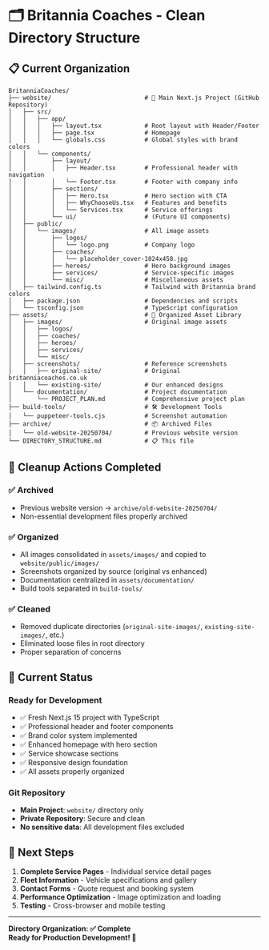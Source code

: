 # 🗂️ Britannia Coaches - Clean Directory Structure

## 📋 Current Organization

```
BritanniaCoaches/
├── website/                          # 🚀 Main Next.js Project (GitHub Repository)
│   ├── src/
│   │   ├── app/
│   │   │   ├── layout.tsx            # Root layout with Header/Footer
│   │   │   ├── page.tsx              # Homepage
│   │   │   └── globals.css           # Global styles with brand colors
│   │   └── components/
│   │       ├── layout/
│   │       │   ├── Header.tsx        # Professional header with navigation
│   │       │   └── Footer.tsx        # Footer with company info
│   │       ├── sections/
│   │       │   ├── Hero.tsx          # Hero section with CTA
│   │       │   ├── WhyChooseUs.tsx   # Features and benefits
│   │       │   └── Services.tsx      # Service offerings
│   │       └── ui/                   # (Future UI components)
│   ├── public/
│   │   └── images/                   # All image assets
│   │       ├── logos/
│   │       │   └── logo.png          # Company logo
│   │       ├── coaches/
│   │       │   └── placeholder_cover-1024x458.jpg
│   │       ├── heroes/               # Hero background images
│   │       ├── services/             # Service-specific images
│   │       └── misc/                 # Miscellaneous assets
│   ├── tailwind.config.ts            # Tailwind with Britannia brand colors
│   ├── package.json                  # Dependencies and scripts
│   └── tsconfig.json                 # TypeScript configuration
├── assets/                           # 📁 Organized Asset Library
│   ├── images/                       # Original image assets
│   │   ├── logos/
│   │   ├── coaches/
│   │   ├── heroes/
│   │   ├── services/
│   │   └── misc/
│   ├── screenshots/                  # Reference screenshots
│   │   ├── original-site/            # Original britanniacoaches.co.uk
│   │   └── existing-site/            # Our enhanced designs
│   └── documentation/                # Project documentation
│       └── PROJECT_PLAN.md           # Comprehensive project plan
├── build-tools/                      # 🛠️ Development Tools
│   └── puppeteer-tools.cjs           # Screenshot automation
├── archive/                          # 📦 Archived Files
│   └── old-website-20250704/         # Previous website version
└── DIRECTORY_STRUCTURE.md            # 📋 This file
```

## 🧹 Cleanup Actions Completed

### ✅ Archived
- Previous website version → `archive/old-website-20250704/`
- Non-essential development files properly archived

### ✅ Organized
- All images consolidated in `assets/images/` and copied to `website/public/images/`
- Screenshots organized by source (original vs enhanced)
- Documentation centralized in `assets/documentation/`
- Build tools separated in `build-tools/`

### ✅ Cleaned
- Removed duplicate directories (`original-site-images/`, `existing-site-images/`, etc.)
- Eliminated loose files in root directory
- Proper separation of concerns

## 🎯 Current Status

### Ready for Development
- ✅ Fresh Next.js 15 project with TypeScript
- ✅ Professional header and footer components
- ✅ Brand color system implemented
- ✅ Enhanced homepage with hero section
- ✅ Service showcase sections
- ✅ Responsive design foundation
- ✅ All assets properly organized

### Git Repository
- **Main Project**: `website/` directory only
- **Private Repository**: Secure and clean
- **No sensitive data**: All development files excluded

## 🚀 Next Steps

1. **Complete Service Pages** - Individual service detail pages
2. **Fleet Information** - Vehicle specifications and gallery
3. **Contact Forms** - Quote request and booking system
4. **Performance Optimization** - Image optimization and loading
5. **Testing** - Cross-browser and mobile testing

---

**Directory Organization: ✅ Complete**  
**Ready for Production Development! 🚌**